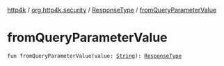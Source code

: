 [http4k](../../index.md) / [org.http4k.security](../index.md) / [ResponseType](index.md) / [fromQueryParameterValue](./from-query-parameter-value.md)

# fromQueryParameterValue

`fun fromQueryParameterValue(value: `[`String`](https://kotlinlang.org/api/latest/jvm/stdlib/kotlin/-string/index.html)`): `[`ResponseType`](index.md)
